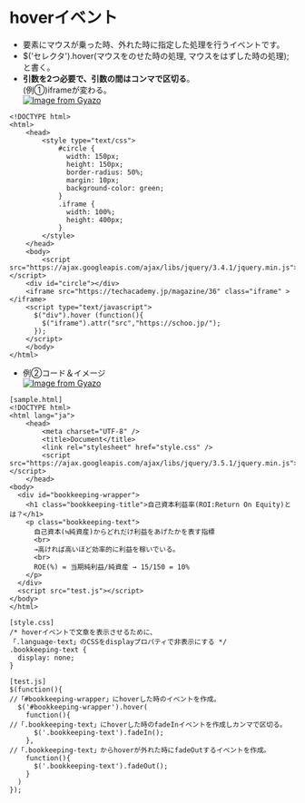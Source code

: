# hoverイベント  
* 要素にマウスが乗った時、外れた時に指定した処理を行うイベントです。  
* $('セレクタ').hover(マウスをのせた時の処理, マウスをはずした時の処理);と書く。  
* **引数を2つ必要で、引数の間はコンマで区切る**。  
(例①)iframeが変わる。  
[![Image from Gyazo](https://i.gyazo.com/7f0acfe331e3acc9b2ab247f5d180881.gif)](https://gyazo.com/7f0acfe331e3acc9b2ab247f5d180881)
```
<!DOCTYPE html>
<html>
    <head>
        <style type="text/css">
            #circle {
              width: 150px;
              height: 150px;
              border-radius: 50%;
              margin: 10px;
              background-color: green;
            }
            .iframe {
              width: 100%;
              height: 400px;
            }
        </style>
    </head>
    <body>
        <script src="https://ajax.googleapis.com/ajax/libs/jquery/3.4.1/jquery.min.js">
</script> 
    <div id="circle"></div>
    <iframe src="https://techacademy.jp/magazine/36" class="iframe" ></iframe>
    <script type="text/javascript">
      $("div").hover (function(){
        $("iframe").attr("src","https://schoo.jp/");
      });
    </script>
    </body>
</html>
```
* 例②コード＆イメージ  
[![Image from Gyazo](https://i.gyazo.com/afa88c69308011e57c401feef86e8837.gif)](https://gyazo.com/afa88c69308011e57c401feef86e8837)
```
[sample.html]
<!DOCTYPE html>
<html lang="ja">
    <head>
        <meta charset="UTF-8" />
        <title>Document</title>
        <link rel="stylesheet" href="style.css" />
        <script src="https://ajax.googleapis.com/ajax/libs/jquery/3.5.1/jquery.min.js"></script> 
    </head>
<body>
  <div id="bookkeeping-wrapper">
    <h1 class="bookkeeping-title">自己資本利益率(ROI:Return On Equity)とは？</h1>
    <p class="bookkeeping-text">
      自己資本(≒純資産)からどれだけ利益をあげたかを表す指標
      <br>
      →高ければ高いほど効率的に利益を稼いでいる。
      <br>
      ROE(%) = 当期純利益/純資産 → 15/150 = 10%
    </p>
  </div>
  <script src="test.js"></script>
</body>
</html>
```
```
[style.css]
/* hoverイベントで文章を表示させるために、
「.language-text」のCSSをdisplayプロパティで非表示にする */
.bookkeeping-text {
  display: none;
}
```
```
[test.js]
$(function(){
//「#bookkeeping-wrapper」にhoverした時のイベントを作成。
  $('#bookkeeping-wrapper').hover(
    function(){
//「.bookkeeping-text」にhoverした時のfadeInイベントを作成しカンマで区切る。
      $('.bookkeeping-text').fadeIn();
    },
//「.bookkeeping-text」からhoverが外れた時にfadeOutするイベントを作成。
    function(){
      $('.bookkeeping-text').fadeOut();
    }
  )
});
```

